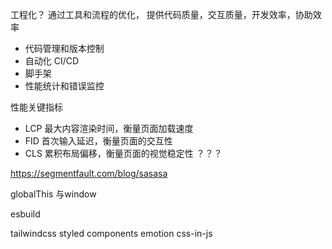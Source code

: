







工程化？
通过工具和流程的优化，
提供代码质量，交互质量，开发效率，协助效率

- 代码管理和版本控制
- 自动化 CI/CD 
- 脚手架
- 性能统计和错误监控





性能关键指标
- LCP 最大内容渲染时间，衡量页面加载速度
- FID 首次输入延迟，衡量页面的交互性
- CLS 累积布局偏移，衡量页面的视觉稳定性 ？？？

https://segmentfault.com/blog/sasasa




globalThis 与window

esbuild

tailwindcss
styled components  emotion  css-in-js


